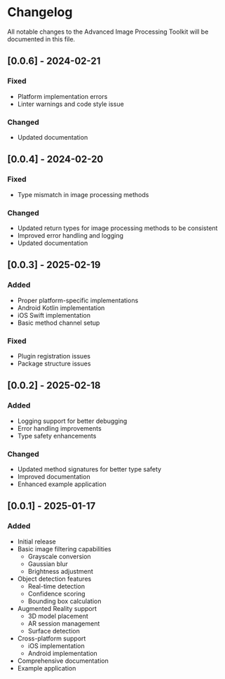 # Changelog

All notable changes to the Advanced Image Processing Toolkit will be documented in this file.

## [0.0.6] - 2024-02-21

### Fixed
- Platform implementation errors
- Linter warnings and code style issue

### Changed
- Updated documentation

## [0.0.4] - 2024-02-20

### Fixed
- Type mismatch in image processing methods

### Changed
- Updated return types for image processing methods to be consistent
- Improved error handling and logging
- Updated documentation

## [0.0.3] - 2025-02-19

### Added
- Proper platform-specific implementations
- Android Kotlin implementation
- iOS Swift implementation
- Basic method channel setup

### Fixed
- Plugin registration issues
- Package structure issues

## [0.0.2] - 2025-02-18

### Added
- Logging support for better debugging
- Error handling improvements
- Type safety enhancements

### Changed
- Updated method signatures for better type safety
- Improved documentation
- Enhanced example application

## [0.0.1] - 2025-01-17

### Added
- Initial release
- Basic image filtering capabilities
  - Grayscale conversion
  - Gaussian blur
  - Brightness adjustment
- Object detection features
  - Real-time detection
  - Confidence scoring
  - Bounding box calculation
- Augmented Reality support
  - 3D model placement
  - AR session management
  - Surface detection
- Cross-platform support
  - iOS implementation
  - Android implementation
- Comprehensive documentation
- Example application
